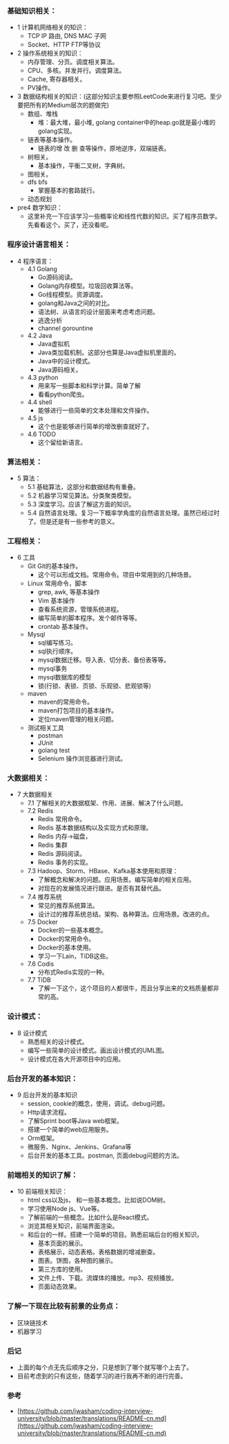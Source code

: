 ### 基础知识相关：

* 1 计算机网络相关的知识：
  * TCP IP 路由, DNS MAC 子网
  * Socket、HTTP FTP等协议
* 2 操作系统相关的知识：
  * 内存管理、分页。调度相关算法。
  * CPU、多核。并发并行。调度算法。
  * Cache, 寄存器相关。
  * PV操作。
* 3 数据结构相关的知识：\(这部分知识主要参照LeetCode来进行复习吧。至少要把所有的Medium层次的题做完\)
  * 数组、堆栈
    * 堆：最大堆，最小堆, golang container中的heap.go就是最小堆的golang实现。
  * 链表等基本操作。
    * 链表的增 改 删 查等操作，原地逆序，双端链表。
  * 树相关。
    * 基本操作，平衡二叉树，字典树。
  * 图相关。
  * dfs bfs
    * 掌握基本的套路就行。
  * 动态规划
* pre4 数学知识：
  * 这里补充一下应该学习一些概率论和线性代数的知识。买了程序员数学。先看看这个。买了，还没看呢。

### 程序设计语言相关：

* 4 程序语言：
  * 4.1 Golang
    * Go源码阅读。
    * Golang内存模型。垃圾回收算法等。
    * Go线程模型。资源调度。
    * golang和Java之间的对比。
    * 语法树、从语言的设计层面来考虑考虑问题。
    * 逃逸分析
    * channel gorountine
  * 4.2 Java
    * Java虚拟机
    * Java类加载机制。这部分也算是Java虚拟机里面的。
    * Java中的设计模式。
    * Java源码相关。
  * 4.3 python
    * 用来写一些脚本和科学计算。简单了解
    * 看看python爬虫。
  * 4.4 shell
    * 能够进行一些简单的文本处理和文件操作。
  * 4.5 js
    * 这个也是能够进行简单的增改删查就好了。
  * 4.6 TODO
    * 这个留给新语言。

### 算法相关：

* 5 算法：
  * 5.1 基础算法，这部分和数据结构有重叠。
  * 5.2 机器学习常见算法。分类聚类模型。
  * 5.3 深度学习。应该了解这方面的知识。
  * 5.4 自然语言处理。复习一下概率学角度的自然语言处理。虽然已经过时了。但是还是有一些参考的意义。

### 工程相关：

* 6 工具
  * Git Git的基本操作。
    * 这个可以形成文档。常用命令。项目中常用到的几种场景。
  * Linux 常用命令，脚本
    * grep, awk, 等基本操作
    * Vim 基本操作
    * 查看系统资源，管理系统进程。
    * 编写简单的脚本程序。发个邮件等等。
    * crontab 基本操作。
  * Mysql
    * sql编写练习。
    * sql执行顺序。
    * mysql数据迁移。导入表、切分表、备份表等等。
    * mysql事务
    * mysql数据库的模型
    * 锁\(行锁、表锁、页锁、乐观锁、悲观锁等\)
  * maven
    * maven的常用命令。
    * maven打包项目的基本操作。
    * 定位maven管理的相关问题。
  * 测试相关工具
    * postman
    * JUnit
    * golang test
    * Selenium 操作浏览器进行测试。

### 大数据相关：

* 7 大数据相关
  * 7.1 了解相关的大数据框架、作用、进展、解决了什么问题。
  * 7.2 Redis
    * Redis 常用命令。
    * Redis 基本数据结构以及实现方式和原理。
    * Redis 内存-&gt;磁盘，
    * Redis 集群
    * Redis 源码阅读。
    * Redis 事务的实现。
  * 7.3 Hadoop、Storm、HBase、Kafka基本使用和原理：
    * 了解概念和解决的问题。应用场景。编写简单的相关应用。
    * 对现在的发展情况进行跟进。是否有其替代品。
  * 7.4 推荐系统
    * 常见的推荐系统算法。
    * 设计过的推荐系统总结。架构、各种算法。应用场景。改进的点。
  * 7.5 Docker
    * Docker的一些基本概念。
    * Docker的常用命令。
    * Docker的基本使用。
    * 学习一下Lain，TiDB这些。
  * 7.6 Codis
    * 分布式Redis实现的一种。
  * 7.7 TiDB
    * 了解一下这个，这个项目的人都很牛，而且分享出来的文档质量都非常的高。

### 设计模式：

* 8 设计模式
  * 熟悉相关的设计模式。
  * 编写一些简单的设计模式。画出设计模式的UML图。
  * 设计模式在各大开源项目中的应用。

### 后台开发的基本知识：

* 9 后台开发的基本知识
  * session, cookie的概念，使用，调试。debug问题。
  * Http请求流程。
  * 了解Sprint boot等Java web框架。
  * 搭建一个简单的web应用服务。
  * Orm框架。
  * 微服务、Nginx、Jenkins、Grafana等
  * 后台开发的基本工具。postman, 页面debug问题的方法。

### 前端相关的知识了解：

* 10 前端相关知识：
  * html css以及js， 和一些基本概念。比如说DOM树。
  * 学习使用Node js、Vue等。
  * 了解前端的一些概念。比如什么是React模式。
  * 浏览其相关知识，前端界面渲染。
  * 和后台的一样。搭建一个简单的项目。熟悉前端后台的相关知识。
    * 基本页面的展示。
    * 表格展示，动态表格。表格数据的增减删查。
    * 图表。饼图，各种图的展示。
    * 第三方库的使用。
    * 文件上传、下载。流媒体的播放。mp3、视频播放。
    * 页面动态效果。

### 了解一下现在比较有前景的业务点：

* 区块链技术
* 机器学习

### 后记

* 上面的每个点无先后顺序之分，只是想到了哪个就写哪个上去了。
* 目前考虑到的只有这些，随着学习的进行我再不断的进行完善。

### 参考

* [https://github.com/jwasham/coding-interview-university/blob/master/translations/README-cn.md](https://github.com/jwasham/coding-interview-university/blob/master/translations/README-cn.md)



